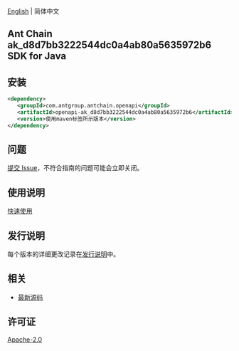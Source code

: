 [English](README.md) | 简体中文

## Ant Chain ak_d8d7bb3222544dc0a4ab80a5635972b6 SDK for Java

## 安装

```xml
<dependency>
   <groupId>com.antgroup.antchain.openapi</groupId>
   <artifactId>openapi-ak_d8d7bb3222544dc0a4ab80a5635972b6</artifactId>
   <version>使用maven标签所示版本</version>
</dependency>
```

## 问题

[提交 Issue](https://github.com/alipay/antchain-openapi-prod-sdk/issues/new)，不符合指南的问题可能会立即关闭。

## 使用说明

[快速使用](https://github.com/alipay/antchain-openapi-prod-sdk)

## 发行说明

每个版本的详细更改记录在[发行说明](./ChangeLog.txt)中。

## 相关

- [最新源码](https://github.com/alipay/antchain-openapi-prod-sdk/)

## 许可证

[Apache-2.0](http://www.apache.org/licenses/LICENSE-2.0)
